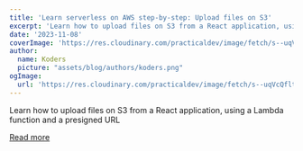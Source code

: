 ```yaml
---
title: 'Learn serverless on AWS step-by-step: Upload files on S3'
excerpt: 'Learn how to upload files on S3 from a React application, using a Lambda function and a presigned URL'
date: '2023-11-08'
coverImage: 'https://res.cloudinary.com/practicaldev/image/fetch/s--uqVcQflt--/c_imagga_scale,f_auto,fl_progressive,h_420,q_auto,w_1000/https://raw.githubusercontent.com/pchol22/kumo-articles/master/blog-posts/learn-serverless/s3-upload/assets/cover-img.png'
author:
  name: Koders
  picture: "assets/blog/authors/koders.png"
ogImage:
  url: 'https://res.cloudinary.com/practicaldev/image/fetch/s--uqVcQflt--/c_imagga_scale,f_auto,fl_progressive,h_420,q_auto,w_1000/https://raw.githubusercontent.com/pchol22/kumo-articles/master/blog-posts/learn-serverless/s3-upload/assets/cover-img.png'
---
```


Learn how to upload files on S3 from a React application, using a Lambda function and a presigned URL

[Read more](https://dev.to/pchol22/learn-serverless-on-aws-step-by-step-upload-files-on-s3-50d4)
